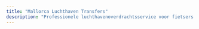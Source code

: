 ```yaml
---
title: "Mallorca Luchthaven Transfers"
description: "Professionele luchthavenoverdrachtsservice voor fietsers op Mallorca. Fietsvriendelijk vervoer van en naar de luchthaven van Palma."
---
```


<!-- Content will be added later -->
